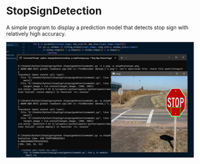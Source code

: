 # StopSignDetection
A simple program to display a prediction model that detects stop sign with relatively high accuracy. 

![Screenshot of Stop Sign Detector](https://raw.githubusercontent.com/ohShubho/StopSignDetection/main/workingScreenshot.PNG)

